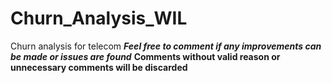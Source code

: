 # Churn_Analysis_WIL
Churn analysis for telecom 
***Feel free to comment if any improvements can be made or issues are found***
**Comments without valid reason or unnecessary comments will be discarded**

